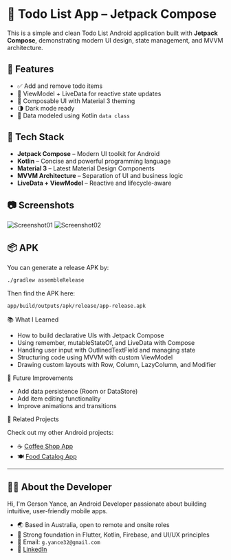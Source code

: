 # 📝 Todo List App – Jetpack Compose

This is a simple and clean Todo List Android application built with **Jetpack Compose**, demonstrating modern UI design, state management, and MVVM architecture.

## 🚀 Features

- ✅ Add and remove todo items
- 🧠 ViewModel + LiveData for reactive state updates
- 🎨 Composable UI with Material 3 theming
- 🌗 Dark mode ready
- 💾 Data modeled using Kotlin `data class`

## 🧱 Tech Stack

- **Jetpack Compose** – Modern UI toolkit for Android
- **Kotlin** – Concise and powerful programming language
- **Material 3** – Latest Material Design Components
- **MVVM Architecture** – Separation of UI and business logic
- **LiveData + ViewModel** – Reactive and lifecycle-aware

## 📷 Screenshots

![Screenshot01](https://res.cloudinary.com/g-code/image/upload/v1753389773/Screenshot_04_o2wgv5.jpg)
![Screenshot02](https://res.cloudinary.com/g-code/image/upload/v1753389773/Screenshot_05_jygux3.jpg)

## 📦 APK

You can generate a release APK by:

```bash
./gradlew assembleRelease
```

Then find the APK here:
```bash
app/build/outputs/apk/release/app-release.apk
```

📚 What I Learned

  - How to build declarative UIs with Jetpack Compose
  - Using remember, mutableStateOf, and LiveData with Compose
  - Handling user input with OutlinedTextField and managing state
  - Structuring code using MVVM with custom ViewModel
  - Drawing custom layouts with Row, Column, LazyColumn, and Modifier

🧠 Future Improvements

  - Add data persistence (Room or DataStore)
  - Add item editing functionality
  - Improve animations and transitions


📂 Related Projects

Check out my other Android projects: 
  - ☕ [Coffee Shop App](https://github.com/AG-code32/CoffeeShopApp/)
  - 🍽️ [Food Catalog App](https://github.com/AG-code32/FoodOrderApp/)

---

## 👨‍💼 About the Developer

Hi, I'm Gerson Yance, an Android Developer passionate about building intuitive, user-friendly mobile apps.

  - 🌏 Based in Australia, open to remote and onsite roles
  - 🧠 Strong foundation in Flutter, Kotlin, Firebase, and UI/UX principles
  - 📧 Email: `g.yance32@gmail.com`
  - 🔗 [LinkedIn](https://www.linkedin.com/in/gerson-yance-b3060218b)
